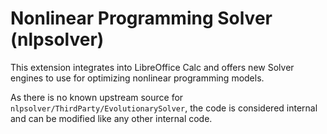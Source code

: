 # Nonlinear Programming Solver (nlpsolver)

This extension integrates into LibreOffice Calc and offers new Solver engines to use for optimizing
nonlinear programming models.

As there is no known upstream source for `nlpsolver/ThirdParty/EvolutionarySolver`,
the code is considered internal and can be modified like any other internal code.
